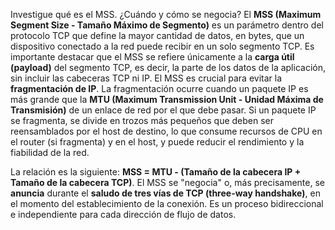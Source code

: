 Investigue qué es el MSS. ¿Cuándo y cómo se negocia?
El **MSS (Maximum Segment Size - Tamaño Máximo de Segmento)** es un parámetro dentro del protocolo TCP que define la mayor cantidad de datos, en bytes, que un dispositivo conectado a la red puede recibir en un solo segmento TCP. Es importante destacar que el MSS se refiere únicamente a la **carga útil (payload)** del segmento TCP, es decir, la parte de los datos de la aplicación, sin incluir las cabeceras TCP ni IP.
El MSS es crucial para evitar la **fragmentación de IP**. La fragmentación ocurre cuando un paquete IP es más grande que la **MTU (Maximum Transmission Unit - Unidad Máxima de Transmisión)** de un enlace de red por el que debe pasar. Si un paquete IP se fragmenta, se divide en trozos más pequeños que deben ser reensamblados por el host de destino, lo que consume recursos de CPU en el router (si fragmenta) y en el host, y puede reducir el rendimiento y la fiabilidad de la red.

La relación es la siguiente: **MSS = MTU - (Tamaño de la cabecera IP + Tamaño de la cabecera TCP)**.
El MSS se "negocia" o, más precisamente, se **anuncia** durante el **saludo de tres vías de TCP (three-way handshake)**, en el momento del establecimiento de la conexión. Es un proceso bidireccional e independiente para cada dirección de flujo de datos.